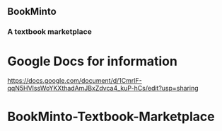 ## BookMinto
### A textbook marketplace

# Google Docs for information
https://docs.google.com/document/d/1CmrlF-qqN5HVIssWoYKXthadAmJBxZdvca4_kuP-hCs/edit?usp=sharing
# BookMinto-Textbook-Marketplace
